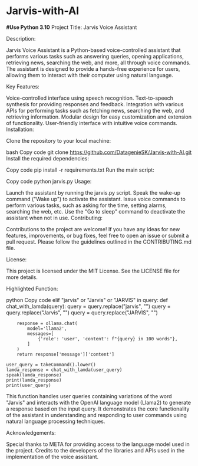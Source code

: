 # Jarvis-with-AI
**#Use Python 3.10**
Project Title: Jarvis Voice Assistant

Description:

Jarvis Voice Assistant is a Python-based voice-controlled assistant that performs various tasks such as answering queries, opening applications, retrieving news, searching the web, and more, all through voice commands. The assistant is designed to provide a hands-free experience for users, allowing them to interact with their computer using natural language.

Key Features:

Voice-controlled interface using speech recognition.
Text-to-speech synthesis for providing responses and feedback.
Integration with various APIs for performing tasks such as fetching news, searching the web, and retrieving information.
Modular design for easy customization and extension of functionality.
User-friendly interface with intuitive voice commands.
Installation:

Clone the repository to your local machine:

bash
Copy code
git clone https://github.com/DatagenieSK/Jarvis-with-AI.git
Install the required dependencies:

Copy code
pip install -r requirements.txt
Run the main script:

Copy code
python jarvis.py
Usage:

Launch the assistant by running the jarvis.py script.
Speak the wake-up command ("Wake up") to activate the assistant.
Issue voice commands to perform various tasks, such as asking for the time, setting alarms, searching the web, etc.
Use the "Go to sleep" command to deactivate the assistant when not in use.
Contributing:

Contributions to the project are welcome! If you have any ideas for new features, improvements, or bug fixes, feel free to open an issue or submit a pull request. Please follow the guidelines outlined in the CONTRIBUTING.md file.

License:

This project is licensed under the MIT License. See the LICENSE file for more details.

Highlighted Function:

python
Copy code
elif "jarvis" or "Jarvis" or "JARVIS" in query:
    def chat_with_lamda(query):
        query = query.replace("jarvis", "")
        query = query.replace("Jarvis", "")
        query = query.replace("JARVIS", "")

        response = ollama.chat(
            model='llama2',
            messages=[
                {'role': 'user', 'content': f"{query} in 100 words"},
            ]
        )
        return response['message']['content']

    user_query = takeCommand().lower()
    lamda_response = chat_with_lamda(user_query)
    speak(lamda_response)
    print(lamda_response)
    print(user_query)
This function handles user queries containing variations of the word "Jarvis" and interacts with the OpenAI language model (Llama2) to generate a response based on the input query. It demonstrates the core functionality of the assistant in understanding and responding to user commands using natural language processing techniques.

Acknowledgements:

Special thanks to META for providing access to the language model used in the project.
Credits to the developers of the libraries and APIs used in the implementation of the voice assistant.
